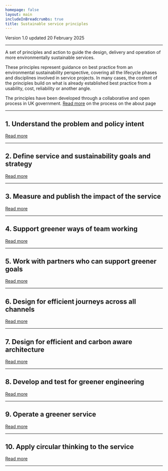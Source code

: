 ```yaml
---
homepage: false
layout: main
includeInBreadcrumbs: true
title: Sustainable service principles
---
```


Version 1.0 updated 20 February 2025

* * *

A set of principles and action to guide the design, delivery and operation of more environmentally sustainable services.

These principles represent guidance on best practice from an environmental sustainability perspective, covering all the lifecycle phases and disciplines involved in service projects. In many cases, the content of the principles build on what is already established best practice from a usability, cost, reliability or another angle.

The principles have been developed through a collaborative and open process in UK government. [Read more](#) on the process on the about page

* * *
## 1\. Understand the problem and policy intent
[Read more](#)
* * *

## 2\. Define service and sustainability goals and strategy
[Read more](#)

* * *

## 3\. Measure and publish the impact of the service
[Read more](#)

* * *

## 4\. Support greener ways of team working
[Read more](#)

* * *

## 5\. Work with partners who can support greener goals
[Read more](#)

* * *

## 6\. Design for efficient journeys across all channels
[Read more](#)

* * *

## 7\. Design for efficient and carbon aware architecture
[Read more](#)

* * *

## 8\. Develop and test for greener engineering
[Read more](#)

* * *

## 9\. Operate a greener service
[Read more](#)

* * *

## 10\. Apply circular thinking to the service
[Read more](#)

* * *
